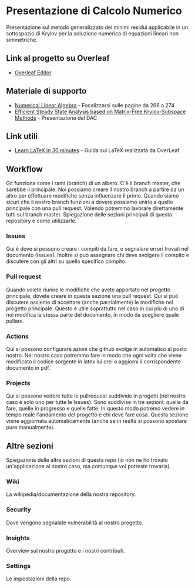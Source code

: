 # Presentazione di Calcolo Numerico
Presentazione sul metodo generalizzato dei minimi residui applicabile in un sottospazio di Krylov per la soluzione numerica di equazioni lineari non simmetriche.

## Link al progetto su Overleaf
* [Overleaf Editor](https://www.overleaf.com/project/5e7b600d038215000122e161)

## Materiale di supporto
* [Numerical Linear Algebra](https://github.com/lorenzofiamingo/Presentazione-di-Calcolo-Numerico/raw/master/Materiale/Numerical%20Linear%20Algebra.pdf) - Focalizzarsi sulle pagine da 266 a 274
* [Efficient Steady State Analysis based on Matrix-Free Krylov-Subspace Methods](https://github.com/lorenzofiamingo/Presentazione-di-Calcolo-Numerico/raw/master/Materiale/Efficient%20Steady%20State%20Analysis%20based%20on%20Matrix-Free%20Krylov-Subspace%20Methods.pdf) - Presentazione del DAC

## Link utili
* [Learn LaTeX in 30 minutes](https://www.overleaf.com/learn/latex/Learn_LaTeX_in_30_minutes) - Guida sul LaTeX realizzata da OverLeaf

## Workflow
Git funziona come i rami (branch) di un albero. C'è il branch master, che sarebbe il principale. Noi possiamo creare il nostro branch a partire da un altro per effettuare modifiche senza influenzare il primo. Quando siamo sicuri che il nostro branch funzioni a dovere possiamo unirlo a quello principale con una pull request. Volendo potremmo lavorare direttamente tutti sul branch master.
Spiegazione delle sezioni principali di questa repository e come utilizzarle.

### Issues
Qui è dove si possono creare i compiti da fare, o segnalare errori trovati nel documento (Issues).
Inoltre si può assegnare chi deve svolgere il compito e discutere con gli altri su quello specifico compito.

### Pull request
Quando volete riunire le modifiche che avete apportato nel progetto principale, dovete creare in questa sezione una pull request. Qui si può discutere assieme di accettare (anche parzialmente) le modifiche nel progetto principale. Questo è utile soprattutto nel caso in cui più di uno di noi modifica la stessa parte del documento, in modo da scegliere quale pullare.

### Actions
Qui si possono configurare azioni che github svolge in automatico al posto nostro. Nel nostro caso potremmo fare in modo che ogni volta che viene modificato il codice sorgente in latex lui crei o aggiorni il corrispondente documento in pdf.

### Projects
Qui si possono vedere tutte le pullrequest suddivide in progetti (nel nostro caso è solo uno per tutte le Issues).
Sono suddivise in tre sezioni: quelle da fare, quelle in progresso e quelle fatte. In questo modo potremo vedere in tempo reale l'andamento del progetto e chi deve fare cosa. Questa sezione viene aggiornata automaticamente (anche se in realtà si possono spostare pure manualmente).

## Altre sezioni
Spiegazione delle altre sezioni di questa repo (io non ne ho trovato un'applicazione al nostro caso, ma comunque voi potreste trovarla).

### Wiki
La wikipedia/documentazione della nostra repository.

### Security
Dove vengono segnalate vulnerabilità al nostro progetto.

### Insights
Overview sul nostro progetto e i nostri contributi.

### Settings
Le impostazioni della repo.
